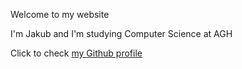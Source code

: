 Welcome to my website 

I'm Jakub and I'm studying Computer Science at AGH 


Click to check [my Github profile](https://github.com/jakubret)

